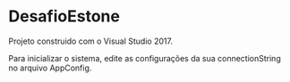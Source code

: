 # DesafioEstone
Projeto construido com o Visual Studio 2017.

Para inicializar o sistema, edite as configurações da sua connectionString no arquivo AppConfig.
